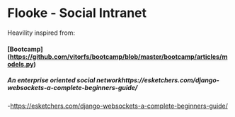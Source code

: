 # Flooke - Social Intranet


Heavility inspired from:
#### [Bootcamp] (https://github.com/vitorfs/bootcamp/blob/master/bootcamp/articles/models.py)
##### An enterprise oriented social networkhttps://esketchers.com/django-websockets-a-complete-beginners-guide/


-https://esketchers.com/django-websockets-a-complete-beginners-guide/